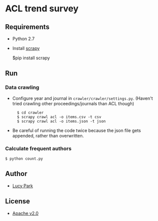 # ACL trend survey

## Requirements

- Python 2.7
- Install [scrapy](http://scrapy.org)

    $pip install scrapy

## Run
### Data crawling

- Configure year and journal in `crawler/crawler/settings.py`.  (Haven't tried crawling other proceedings/journals than ACL though)

        $ cd crawler
        $ scrapy crawl acl -o items.csv -t csv
        $ scrapy crawl acl -o items.json -t json

- Be careful of running the code twice because the json file gets appended, rather than overwritten.

### Calculate frequent authors

    $ python count.py

## Author

- [Lucy Park](http://github.com/e9t)

## License

- [Apache v2.0](http://www.apache.org/licenses/LICENSE-2.0)
